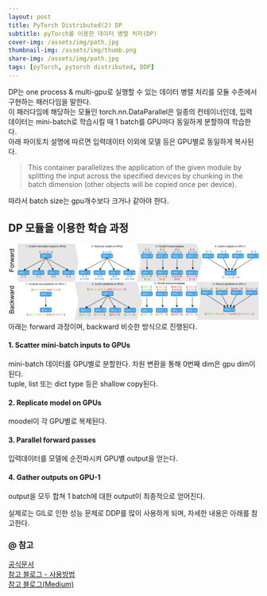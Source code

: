 ```yaml
---
layout: post
title: PyTorch Distributed(2) DP
subtitle: pyTorch를 이용한 데이터 병렬 처리(DP)
cover-img: /assets/img/path.jpg
thumbnail-img: /assets/img/thumb.png
share-img: /assets/img/path.jpg
tags: [pyTorch, pytorch distributed, DDP]
---
```

DP는 one process & multi-gpu로 실행할 수 있는 데이터 병렬 처리를 모듈 수준에서 구현하는 패러다임을 말한다.   
이 패러다임에 해당하는 모듈인 torch.nn.DataParallel은 일종의 컨테이너인데, 입력 데이터는 mini-batch로 학습시킬 때 1 batch를 GPU마다 동일하게 분할하여 학습한다.  
아래 파이토치 설명에 따르면 입력데이터 이외에 모델 등은 GPU별로 동일하게 복사된다.  
> This container parallelizes the application of the given module by splitting the input across the specified devices by chunking in the batch dimension (other objects will be copied once per device).   

따라서 batch size는 gpu개수보다 크거나 같아야 한다.   

## DP 모듈을 이용한 학습 과정
![img.png](img.png)
아래는 forward 과정이며, backward 비슷한 방식으로 진행된다.
#### 1. Scatter mini-batch inputs to GPUs
mini-batch 데이터를 GPU별로 분할한다. 차원 변환을 통해 0번째 dim은 gpu dim이 된다.  
tuple, list 또는 dict type 등은 shallow copy된다. 
#### 2. Replicate model on GPUs
moodel이 각 GPU별로 복제된다.
#### 3. Parallel forward passes
입력데이터를 모델에 순전파시켜 GPU별 output을 얻는다.
#### 4. Gather outputs on GPU-1
output을 모두 합쳐 1 batch에 대한 output이 최종적으로 얻어진다.

실제로는 GIL로 인한 성능 문제로 DDP를 많이 사용하게 되며, 자세한 내용은 아래를 참고한다. 


### @ 참고
[공식문서](https://pytorch.org/docs/stable/generated/torch.nn.DataParallel.html)  
[참고 블로그 - 사용방법](https://hongl.tistory.com/291)  
[참고 블로그(Medium)](https://medium.com/huggingface/training-larger-batches-practical-tips-on-1-gpu-multi-gpu-distributed-setups-ec88c3e51255)
